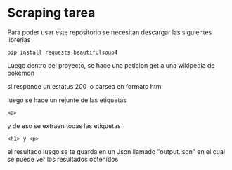 # Scraping tarea

Para poder usar este repositorio se necesitan descargar las siguientes librerias 

```
pip install requests beautifulsoup4
```

Luego dentro del proyecto, se hace una peticion get a una wikipedia de pokemon

si responde un estatus 200 lo parsea en formato html 

luego se hace un rejunte de las etiquetas 
```
<a>
```

y de eso se extraen todas las etiquetas 
```
<h1> y <p>
```
el resultado luego se te guarda en un Json llamado "output.json" en el cual se puede ver los resultados obtenidos
